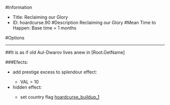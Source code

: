 #Information
 - Title: Reclaiming our Glory
 - ID: hoardcurse.90
#Description
Reclaiming our Glory
#Mean Time to Happen:
Base time = 1 months

#Options

___
##It is as if old Aul-Dwarov lives anew in [Root.GetName]

###Efects:<ul><li>add prestige excess to splendour effect:</li><ul><li>VAL = 10</li></ul><li>hidden effect:</li><ul><li>set country flag [hoardcurse_buildup_1](../flags/hoardcurse_buildup_1.md)</li></ul></ul>
